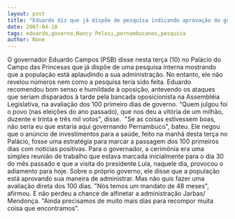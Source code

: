 ```yaml
---
layout: post
title: "Eduardo diz que já dispõe de pesquisa indicando aprovação do governo pelos pernambucanos"
date: 2007-04-10
tags: eduardo,governo,Nancy Pelosi,pernambucanos,pesquisa
author: None
---
```

O governador Eduardo Campos (PSB) disse nesta terça (10) no Palácio do Campo das Princesas que já dispõe de uma pesquisa interna mostrando que a população está aplaudindo a sua administração. 
No entanto, ele não revelou números nem como a pesquisa teria sido feita. Eduardo recomendou bom senso e humildade à oposição, antevendo os ataques que seriam disparados à tarde pela bancada oposicionista na Assembléia Legislativa, na avaliação dos 100 primeiro dias de governo.
\"Quem julgou foi o povo (nas eleições do ano passado), que nos deu a vitória de um milhão, duzente e trinta e três mil votos\", disse.&nbsp; \"Se as coisas estivessem boas, não seria eu que estaria aqui governando Pernambuco\", bateu.
Ele negou que o anúncio de investimentos para a saúde, feito na manhã desta terça no Palácio, fosse uma estratégia para marcar a passagem dos 100 primeiros dias com notícias positivas.
Para o governador, a cerimônia era uma simples reunião de trabalho que estava marcada inicialmente para o dia 30 do mês passado e que a visita do presidente Lula, naquele dia, provocou o adiamento para hoje.
Sobre o próprio governo, ele disse que a população está aprovando sua maneira de&nbsp;administrar. Mas não quis fazer uma avaliação direta dos 100 dias. \"Nós temos um mandato de 48 meses\", afirmou.
E não perdeu a chance de alfinetar a administração Jarbas/ Mendonça. \"Ainda precisamos de muito mais dias para recompor muita coisa que encontramos\". 